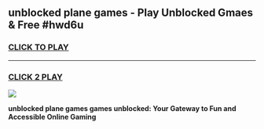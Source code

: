 
## unblocked plane games - Play Unblocked Gmaes & Free #hwd6u
<h3>
<a href="https://news.freeplayer.one?title=unblocked_plane_games&ref=03M">CLICK TO PLAY</a></h3>
<hr>

<h3>
<a href="https://news.freeplayer.one?title=unblocked_plane_games&ref=03M">CLICK 2 PLAY</a>
  
</h3>

<a href="https://news.freeplayer.one?title=unblocked_plane_games&ref=03M"><img src="https://clearcache.store/games.png"></a>


**unblocked plane games games unblocked: Your Gateway to Fun and Accessible Online Gaming**
